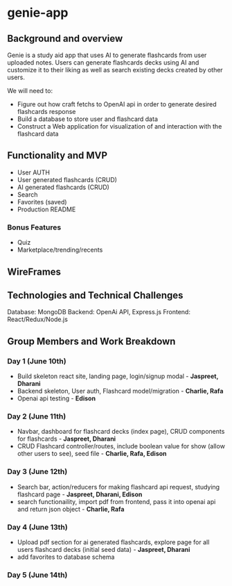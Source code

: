 # genie-app

## Background and overview
Genie is a study aid app that uses AI to generate flashcards from user uploaded notes. Users can generate flashcards decks using AI and customize it to their liking as well as search existing decks created by other users. 

We will need to:
- Figure out how craft fetchs to OpenAI api in order to generate desired flashcards response
- Build a database to store user and flashcard data
- Construct a Web application for visualization of and interaction with the flashcard data

## Functionality and MVP
- User AUTH
- User generated flashcards (CRUD)
- AI generated flashcards (CRUD)
- Search
- Favorites (saved)
- Production README

### Bonus Features
- Quiz
- Marketplace/trending/recents

## WireFrames

## Technologies and Technical Challenges
Database: MongoDB
Backend: OpenAi API, Express.js
Frontend: React/Redux/Node.js


## Group Members and Work Breakdown

### Day 1 (June 10th)
- Build skeleton react site, landing page, login/signup modal - **Jaspreet, Dharani**
- Backend skeleton, User auth, Flashcard model/migration - **Charlie, Rafa**
- Openai api testing - **Edison**

### Day 2 (June 11th)
- Navbar, dashboard for flashcard decks (index page), CRUD components for flashcards - **Jaspreet, Dharani**
- CRUD Flashcard controller/routes, include boolean value for show (allow other users to see), seed file - **Charlie, Rafa, Edison**

### Day 3 (June 12th)
- Search bar, action/reducers for making flashcard api request, studying flashcard page - **Jaspreet, Dharani, Edison**
- search functionaility, import pdf from frontend, pass it into openai api and return json object - **Charlie, Rafa**

### Day 4 (June 13th) 
- Upload pdf section for ai generated flashcards, explore page for all users flashcard decks (initial seed data) - **Jaspreet, Dharani**
- add favorites to database schema

### Day 5 (June 14th)
